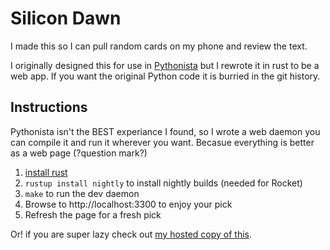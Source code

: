 # Silicon Dawn

I made this so I can pull random cards on my phone and review the text.

I originally designed this for use in [Pythonista](http://omz-software.com/pythonista/) but I rewrote it in rust to be a web app.
If you want the original Python code it is burried in the git history.

## Instructions

Pythonista isn't the BEST experiance I found, so I wrote a web daemon you can compile it and run it wherever you want.
Becasue everything is better as a web page (?question mark?)

1. [install rust](https://doc.rust-lang.org/cargo/getting-started/installation.html)
1. `rustup install nightly` to install nightly builds (needed for Rocket)
1. `make` to run the dev daemon
1. Browse to http://localhost:3300 to enjoy your pick
1. Refresh the page for a fresh pick

Or! if you are super lazy check out [my hosted copy of this](https://silicon-dawn.cards).
